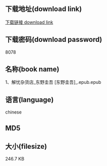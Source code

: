 ## 下载地址(download link)
[下载链接 download link](https://voluble-croquembouche-d321dc.netlify.app/?s=1%E3%80%81%E8%A7%A3%E5%BF%A7%E6%9D%82%E8%B4%A7%E5%BA%97_%E4%B8%9C%E9%87%8E%E5%9C%AD%E5%90%BE+%5B%E4%B8%9C%E9%87%8E%E5%9C%AD%E5%90%BE%5D_.epub)

## 下载密码(download password)
8078

## 名称(book name)
1、解忧杂货店_东野圭吾 [东野圭吾]_.epub.epub

## 语言(language)
chinese

## MD5


## 大小(filesize)
246.7 KB
